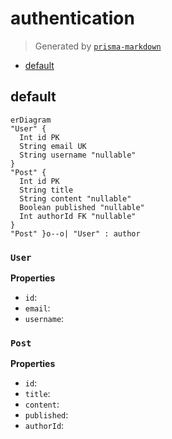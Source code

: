 # authentication
> Generated by [`prisma-markdown`](https://github.com/samchon/prisma-markdown)

- [default](#default)

## default
```mermaid
erDiagram
"User" {
  Int id PK
  String email UK
  String username "nullable"
}
"Post" {
  Int id PK
  String title
  String content "nullable"
  Boolean published "nullable"
  Int authorId FK "nullable"
}
"Post" }o--o| "User" : author
```

### `User`

**Properties**
  - `id`: 
  - `email`: 
  - `username`: 

### `Post`

**Properties**
  - `id`: 
  - `title`: 
  - `content`: 
  - `published`: 
  - `authorId`: 